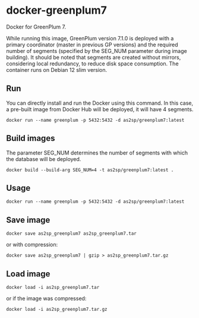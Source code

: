 # docker-greenplum7

Docker for GreenPlum 7.

While running this image, GreenPlum version 7.1.0 is deployed with a primary coordinator (master in previous GP versions) and the required number of segments (specified by the SEG_NUM parameter during image building). It should be noted that segments are created without mirrors, considering local redundancy, to reduce disk space consumption.
The container runs on Debian 12 slim version.

## Run
You can directly install and run the Docker using this command. In this case, a pre-built image from Docker Hub will be deployed, it will have 4 segments.
```
docker run --name greenplum -p 5432:5432 -d as2sp/greenplum7:latest
```

## Build images
The parameter SEG_NUM determines the number of segments with which the database will be deployed.
```
docker build --build-arg SEG_NUM=4 -t as2sp/greenplum7:latest .
```

## Usage
```
docker run --name greenplum -p 5432:5432 -d as2sp/greenplum7:latest
```

## Save image
```
docker save as2sp_greenplum7 as2sp_greenplum7.tar
```
or with compression:
```
docker save as2sp_greenplum7 | gzip > as2sp_greenplum7.tar.gz
```

## Load image
```
docker load -i as2sp_greenplum7.tar
```
or if the image was compressed:
```
docker load -i as2sp_greenplum7.tar.gz
```
